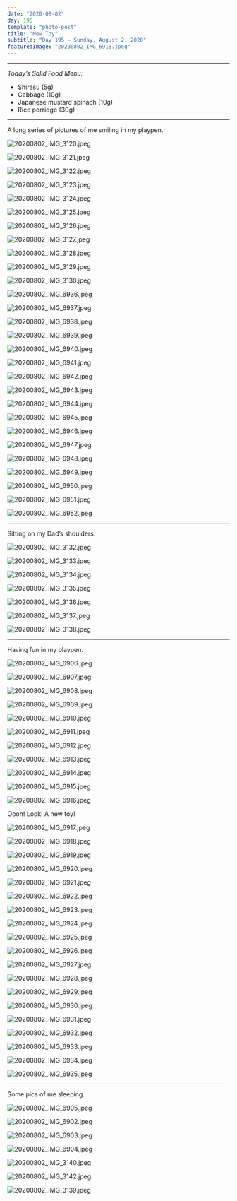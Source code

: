 ```yaml
---
date: "2020-08-02"
day: 195
template: "photo-post"
title: "New Toy"
subtitle: "Day 195 – Sunday, August 2, 2020"
featuredImage: "20200802_IMG_6918.jpeg"
---
```


<hr />

_Today’s Solid Food Menu:_

- Shirasu (5g)
- Cabbage (10g)
- Japanese mustard spinach (10g)
- Rice porridge (30g)

<hr />

A long series of pictures of me smiling in my playpen.

![20200802_IMG_3120.jpeg](20200802_IMG_3120.jpeg)

![20200802_IMG_3121.jpeg](20200802_IMG_3121.jpeg)

![20200802_IMG_3122.jpeg](20200802_IMG_3122.jpeg)

![20200802_IMG_3123.jpeg](20200802_IMG_3123.jpeg)

![20200802_IMG_3124.jpeg](20200802_IMG_3124.jpeg)

![20200802_IMG_3125.jpeg](20200802_IMG_3125.jpeg)

![20200802_IMG_3126.jpeg](20200802_IMG_3126.jpeg)

![20200802_IMG_3127.jpeg](20200802_IMG_3127.jpeg)

![20200802_IMG_3128.jpeg](20200802_IMG_3128.jpeg)

![20200802_IMG_3129.jpeg](20200802_IMG_3129.jpeg)

![20200802_IMG_3130.jpeg](20200802_IMG_3130.jpeg)

![20200802_IMG_6936.jpeg](20200802_IMG_6936.jpeg)

![20200802_IMG_6937.jpeg](20200802_IMG_6937.jpeg)

![20200802_IMG_6938.jpeg](20200802_IMG_6938.jpeg)

![20200802_IMG_6939.jpeg](20200802_IMG_6939.jpeg)

![20200802_IMG_6940.jpeg](20200802_IMG_6940.jpeg)

![20200802_IMG_6941.jpeg](20200802_IMG_6941.jpeg)

![20200802_IMG_6942.jpeg](20200802_IMG_6942.jpeg)

![20200802_IMG_6943.jpeg](20200802_IMG_6943.jpeg)

![20200802_IMG_6944.jpeg](20200802_IMG_6944.jpeg)

![20200802_IMG_6945.jpeg](20200802_IMG_6945.jpeg)

![20200802_IMG_6946.jpeg](20200802_IMG_6946.jpeg)

![20200802_IMG_6947.jpeg](20200802_IMG_6947.jpeg)

![20200802_IMG_6948.jpeg](20200802_IMG_6948.jpeg)

![20200802_IMG_6949.jpeg](20200802_IMG_6949.jpeg)

![20200802_IMG_6950.jpeg](20200802_IMG_6950.jpeg)

![20200802_IMG_6951.jpeg](20200802_IMG_6951.jpeg)

![20200802_IMG_6952.jpeg](20200802_IMG_6952.jpeg)

<hr />

Sitting on my Dad’s shoulders.

![20200802_IMG_3132.jpeg](20200802_IMG_3132.jpeg)

![20200802_IMG_3133.jpeg](20200802_IMG_3133.jpeg)

![20200802_IMG_3134.jpeg](20200802_IMG_3134.jpeg)

![20200802_IMG_3135.jpeg](20200802_IMG_3135.jpeg)

![20200802_IMG_3136.jpeg](20200802_IMG_3136.jpeg)

![20200802_IMG_3137.jpeg](20200802_IMG_3137.jpeg)

![20200802_IMG_3138.jpeg](20200802_IMG_3138.jpeg)

<hr />

Having fun in my playpen.

![20200802_IMG_6906.jpeg](20200802_IMG_6906.jpeg)

![20200802_IMG_6907.jpeg](20200802_IMG_6907.jpeg)

![20200802_IMG_6908.jpeg](20200802_IMG_6908.jpeg)

![20200802_IMG_6909.jpeg](20200802_IMG_6909.jpeg)

![20200802_IMG_6910.jpeg](20200802_IMG_6910.jpeg)

![20200802_IMG_6911.jpeg](20200802_IMG_6911.jpeg)

![20200802_IMG_6912.jpeg](20200802_IMG_6912.jpeg)

![20200802_IMG_6913.jpeg](20200802_IMG_6913.jpeg)

![20200802_IMG_6914.jpeg](20200802_IMG_6914.jpeg)

![20200802_IMG_6915.jpeg](20200802_IMG_6915.jpeg)

![20200802_IMG_6916.jpeg](20200802_IMG_6916.jpeg)

Oooh! Look! A new toy!

![20200802_IMG_6917.jpeg](20200802_IMG_6917.jpeg)

![20200802_IMG_6918.jpeg](20200802_IMG_6918.jpeg)

![20200802_IMG_6919.jpeg](20200802_IMG_6919.jpeg)

![20200802_IMG_6920.jpeg](20200802_IMG_6920.jpeg)

![20200802_IMG_6921.jpeg](20200802_IMG_6921.jpeg)

![20200802_IMG_6922.jpeg](20200802_IMG_6922.jpeg)

![20200802_IMG_6923.jpeg](20200802_IMG_6923.jpeg)

![20200802_IMG_6924.jpeg](20200802_IMG_6924.jpeg)

![20200802_IMG_6925.jpeg](20200802_IMG_6925.jpeg)

![20200802_IMG_6926.jpeg](20200802_IMG_6926.jpeg)

![20200802_IMG_6927.jpeg](20200802_IMG_6927.jpeg)

![20200802_IMG_6928.jpeg](20200802_IMG_6928.jpeg)

![20200802_IMG_6929.jpeg](20200802_IMG_6929.jpeg)

![20200802_IMG_6930.jpeg](20200802_IMG_6930.jpeg)

![20200802_IMG_6931.jpeg](20200802_IMG_6931.jpeg)

![20200802_IMG_6932.jpeg](20200802_IMG_6932.jpeg)

![20200802_IMG_6933.jpeg](20200802_IMG_6933.jpeg)

![20200802_IMG_6934.jpeg](20200802_IMG_6934.jpeg)

![20200802_IMG_6935.jpeg](20200802_IMG_6935.jpeg)

<hr />

Some pics of me sleeping.

![20200802_IMG_6905.jpeg](20200802_IMG_6905.jpeg)

![20200802_IMG_6902.jpeg](20200802_IMG_6902.jpeg)

![20200802_IMG_6903.jpeg](20200802_IMG_6903.jpeg)

![20200802_IMG_6904.jpeg](20200802_IMG_6904.jpeg)

![20200802_IMG_3140.jpeg](20200802_IMG_3140.jpeg)

![20200802_IMG_3142.jpeg](20200802_IMG_3142.jpeg)

![20200802_IMG_3139.jpeg](20200802_IMG_3139.jpeg)
